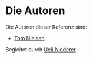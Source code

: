 # Die Autoren

Die Autoren dieser Referenz sind:

* [Tom Nielsen](nito.md)

Begleitet durch [Ueli Niederer](niue.md)